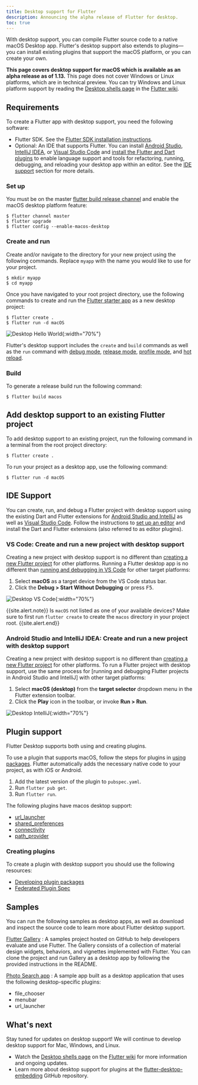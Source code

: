 ```yaml
---
title: Desktop support for Flutter
description: Announcing the alpha release of Flutter for desktop.
toc: true
---
```


With desktop support,
you can compile Flutter source code
to a native macOS Desktop app.
Flutter's desktop support also extends to plugins&mdash;you can
install existing plugins that support the macOS platform,
or you can create your own.

**This page covers desktop support for macOS
which is available as an alpha release as of 1.13.**
This page does not cover Windows or Linux platforms,
which are in technical preview. You can try Windows and Linux platform support
by reading the [Desktop shells page] in the [Flutter wiki].

## Requirements
To create a Flutter app with desktop support, you need the following software:
* Flutter SDK. See the [Flutter SDK installation instructions][install flutter].
* Optional: An IDE that supports Flutter.
You can install [Android Studio], [IntelliJ IDEA], or [Visual Studio Code]
and [install the Flutter and Dart plugins] to enable language support and
tools for refactoring, running, debugging, and reloading your desktop app
within an editor. See the [IDE support] section for more details.

### Set up
You must be on the master [flutter build release channel]
and enable the macOS desktop platform feature:

```terminal
$ flutter channel master
$ flutter upgrade
$ flutter config --enable-macos-desktop
```
### Create and run
Create and/or navigate to the directory for your new project
using the following commands.
Replace `myapp` with the name you would like to use for your project.

```terminal
$ mkdir myapp
$ cd myapp
```

Once you have navigated to your root project directory,
use the following commands to create and run the [Flutter starter app]
as a new desktop project:

```terminal
$ flutter create .
$ flutter run -d macOS
```
![Desktop Hello World](/images/desktop/desktop_hello_world.gif){:width="70%"}

Flutter's desktop support includes the `create` and `build` commands as well as the `run`
command with [debug mode], [release mode], [profile mode], and [hot reload].

### Build
To generate a release build run the following command:
```terminal
$ flutter build macos
```

## Add desktop support to an existing Flutter project
To add desktop support to an existing project,
run the following command in a terminal from the root project directory:

```terminal
$ flutter create .
```
To run your project as a desktop app, use the following command:

```terminal
$ flutter run -d macOS
```

## IDE Support
You can create, run, and debug a Flutter project with desktop support
using the existing Dart and Flutter extensions for [Android Studio and IntelliJ] as well
as [Visual Studio Code]. Follow the instructions to [set up an editor] and install
the Dart and Flutter extensions (also referred to as editor plugins).

### VS Code: Create and run a new project with desktop support
Creating a new project with desktop support is no different than
[creating a new Flutter project][flutter starter app] for other platforms.
Running a Flutter desktop app is no different than
[running and debugging in VS Code] for other target platforms:
 1. Select **macOS** as a target device from the VS Code status bar.
 2. Click the **Debug > Start Without Debugging** or press <kbd>F5</kbd>.

![Desktop VS Code](/images/desktop/desktop_vscode.gif){:width="70%"}

{{site.alert.note}}
  Is `macOS` not listed as one of your available devices?
  Make sure to first run `flutter create`
  to create the `macos` directory in your project root.
{{site.alert.end}}

### Android Studio and IntelliJ IDEA: Create and run a new project with desktop support
Creating a new project with desktop support is no different than
[creating a new Flutter project][flutter starter app] for other platforms.
To run a Flutter project with desktop support, use the same
process for [running and debugging Flutter projects in Android Studio and IntelliJ] with other
target platforms:
1. Select **macOS (desktop)** from the **target selector** dropdown menu in the
   Flutter extension toolbar.
2. Click the **Play** icon in the toolbar, or invoke **Run > Run**.

![Desktop IntelliJ](/images/desktop/desktop_intellij.gif){:width="70%"}

## Plugin support
Flutter Desktop supports both using and creating plugins.

To use a plugin that supports macOS, follow the steps for plugins in [using
packages].
Flutter automatically adds the necessary native code
to your project, as with iOS or Android.

1. Add the latest version of the plugin to `pubspec.yaml`.
2. Run `flutter pub get`.
3. Run `flutter run`.

The following plugins have macos desktop support:

* [url_launcher]
* [shared_preferences]
* [connectivity]
* [path_provider]

### Creating plugins
To create a plugin with desktop support you should use the following resources:
* [Developing plugin packages]
* [Federated Plugin Spec]

## Samples
You can run the following samples as desktop apps,
as well as download and inspect the source code to learn more about Flutter
desktop support.

[Flutter Gallery]
: A samples project hosted on GitHub to help developers evaluate and use Flutter.
The Gallery consists of a collection of material design widgets, behaviors, and vignettes
implemented with Flutter.
You can clone the project and run Gallery as a desktop app
by following the provided instructions in the README.

[Photo Search app]
: A sample app built as a desktop application that uses
the following desktop-specific plugins:
* file_chooser
* menubar
* url_launcher

## What's next
Stay tuned for updates on desktop support!
We will continue to develop desktop support for Mac, Windows, and Linux.
* Watch the [Desktop shells page] on the [Flutter wiki] for more
information and ongoing updates.
* Learn more about desktop support for plugins at the [flutter-desktop-embedding]
GitHub repository.

[Android Studio and IntelliJ]: /docs/development/tools/android-studio
[Android Studio]: {{site.android-dev}}/studio/install
[color_panel]: {{site.github}}/google/flutter-desktop-embedding/tree/master/plugins/color_panel
[connectivity]: {{site.pub}}/packages/connectivity
[debug mode]: /docs/testing/build-modes#debug
[dependencies on unpublished packages]: /docs/development/packages-and-plugins/using-packages#dependencies-on-unpublished-packages
[Desktop shells page]: {{site.repo.flutter}}/wiki/Desktop-shells
[Desktop shells page]: {{site.repo.flutter}}/wiki/Desktop-shells
[Developing plugin packages]: /docs/development/packages-and-plugins/developing-packages
[federated plugin spec]: https://docs.google.com/document/d/1LD7QjmzJZLCopUrFAAE98wOUQpjmguyGTN2wd_89Srs/edit?pli=1#heading=h.pub7jnop54q0
[file_chooser]: {{site.github}}/google/flutter-desktop-embedding/tree/master/plugins/file_chooser
[flutter build release channel]: {{site.repo.flutter}}/wiki/Flutter-build-release-channels
[Flutter Gallery]: {{site.repo.samples}}/tree/master/gallery
[flutter starter app]: /docs/get-started/test-drive
[flutter wiki]: {{site.repo.flutter}}/wiki/
[flutter-desktop-embedding]: {{site.github}}/google/flutter-desktop-embedding/tree/master/plugins#dart
[flutter/plugins]: {{site.repo.organization}}/plugins
[git reference]: {{site.dart-site}}/tools/pub/dependencies#git-packages
[hot reload]: /docs/development/tools/hot-reload
[IDE support]: /desktop#ide-support
[install flutter]: /docs/get-started/install
[install the Flutter and Dart plugins]: /docs/get-started/editor
[IntelliJ IDEA]: https://www.jetbrains.com/idea/download/
[path_provider]: {{site.pub}}/packages/path_provider
[Photo Search app]: {{site.repo.organization}}/samples/tree/master/experimental/desktop_photo_search
[plugins/flutter_plugins]: {{site.github}}/google/flutter-desktop-embedding/tree/master/plugins/flutter_plugins
[profile mode]: /docs/testing/build-modes#profile
[release mode]: /docs/testing/build-modes#release
[Run and debug in Android Studio and IntelliJ]: /docs/development/tools/android-studio#running-and-debugging
[Running and debugging in VS Code]: /docs/development/tools/vs-code#running-and-debugging
[set up an editor]: /docs/get-started/editor
[shared_preferences]: {{site.pub}}/packages/shared_preferences
[steps to install Flutter]: /docs/get-started/install/macos
[url_launcher]: {{site.pub}}/packages/url_launcher
[Using packages]: /docs/development/packages-and-plugins/using-packages
[Visual Studio Code]: /docs/development/tools/vs-code
